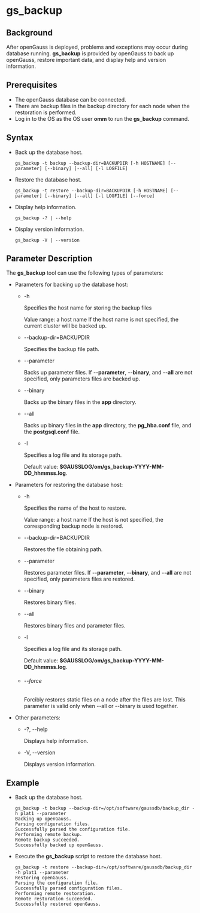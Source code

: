 # gs\_backup<a name="EN-US_TOPIC_0249632295"></a>

## Background<a name="en-us_topic_0237152406_en-us_topic_0059777806_section48401199395"></a>

After openGauss is deployed, problems and exceptions may occur during database running.  **gs\_backup**  is provided by openGauss to back up openGauss, restore important data, and display help and version information.

## Prerequisites<a name="en-us_topic_0237152406_en-us_topic_0059777806_s9649938409774ccdbc6993a90ccb777a"></a>

-   The openGauss database can be connected.
-   There are backup files in the backup directory for each node when the restoration is performed.
-   Log in to the OS as the OS user  **omm**  to run the  **gs\_backup**  command.

## Syntax<a name="en-us_topic_0237152406_en-us_topic_0059777806_sa0c0a7aa3d4042fd81017d22ca1e8cac"></a>

-   Back up the database host.

    ```
    gs_backup -t backup --backup-dir=BACKUPDIR [-h HOSTNAME] [--parameter] [--binary] [--all] [-l LOGFILE]
    ```

-   Restore the database host.

    ```
    gs_backup -t restore --backup-dir=BACKUPDIR [-h HOSTNAME] [--parameter] [--binary] [--all] [-l LOGFILE] [--force]
    ```

-   Display help information.

    ```
    gs_backup -? | --help
    ```

-   Display version information.

    ```
    gs_backup -V | --version
    ```


## Parameter Description<a name="en-us_topic_0237152406_en-us_topic_0059777806_s2fa71feeaad041f293de868e52bb5907"></a>

The  **gs\_backup**  tool can use the following types of parameters:

-   Parameters for backing up the database host:
    -   -h

        Specifies the host name for storing the backup files

        Value range: a host name If the host name is not specified, the current cluster will be backed up.

    -   --backup-dir=BACKUPDIR

        Specifies the backup file path.

    -   --parameter

        Backs up parameter files. If  **--parameter**,  **--binary**, and  **--all**  are not specified, only parameters files are backed up.

    -   --binary

        Backs up the binary files in the **app** directory.

    -   --all

        Backs up binary files in the **app** directory, the **pg_hba.conf** file, and the **postgsql.conf** file.

    -   -l

        Specifies a log file and its storage path.

        Default value:  **$GAUSSLOG/om/gs\_backup-YYYY-MM-DD\_hhmmss.log**.


-   Parameters for restoring the database host:
    -   -h

        Specifies the name of the host to restore.

        Value range: a host name If the host is not specified, the corresponding backup node is restored.

    -   --backup-dir=BACKUPDIR

        Restores the file obtaining path.

    -   --parameter

        Restores parameter files. If  **--parameter**,  **--binary**, and  **--all**  are not specified, only parameters files are restored.

    -   --binary

        Restores binary files.

    -   --all

        Restores binary files and parameter files.

    -   -l

        Specifies a log file and its storage path.

        Default value:  **$GAUSSLOG/om/gs\_backup-YYYY-MM-DD\_hhmmss.log**.
        
    -   ###### --force
    
        Forcibly restores static files on a node after the files are lost. This parameter is valid only when --all or --binary is used together.


-   Other parameters:
    -   -?, --help

        Displays help information.

    -   -V, --version

        Displays version information.



## Example<a name="en-us_topic_0237152406_en-us_topic_0059777806_sdebe53579dba4bb8a7dad8e21dbcb342"></a>

-   Back up the database host.

    ```
    gs_backup -t backup --backup-dir=/opt/software/gaussdb/backup_dir -h plat1 --parameter
    Backing up openGauss.
    Parsing configuration files.
    Successfully parsed the configuration file.
    Performing remote backup.
    Remote backup succeeded.
    Successfully backed up openGauss.
    ```

-   Execute the  **gs\_backup**  script to restore the database host.

    ```
    gs_backup -t restore --backup-dir=/opt/software/gaussdb/backup_dir -h plat1 --parameter
    Restoring openGauss.
    Parsing the configuration file.
    Successfully parsed configuration files.
    Performing remote restoration.
    Remote restoration succeeded.
    Successfully restored openGauss.
    ```


